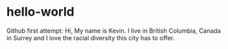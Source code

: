 # hello-world
Github first attempt:
Hi, My name is Kevin. I live in British Columbia, Canada in Surrey and I love the racial diversity this city has to offer.
